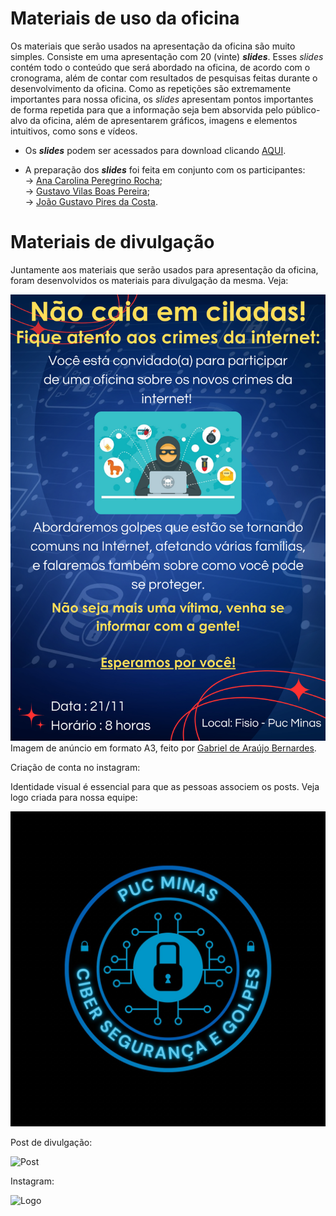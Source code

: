 # Materiais de uso da oficina

  Os materiais que serão usados na apresentação da oficina são muito simples. Consiste em uma apresentação com 20 (vinte) <i><b>slides</b></i>. Esses <i>slides</i> contém todo o conteúdo que será abordado na oficina, de acordo com o cronograma, além de contar com resultados de pesquisas feitas durante o desenvolvimento da oficina. Como as repetições são extremamente importantes para nossa oficina, os <i>slides</i> apresentam pontos importantes de forma repetida para que a informação seja bem absorvida pelo público-alvo da oficina, além de apresentarem gráficos, imagens e elementos intuitivos, como sons e vídeos.

  - Os <i><b>slides</b></i> podem ser acessados para download clicando [AQUI](https://github.com/ICEI-PUC-Minas-PPC-CC/ppc-cc-2024-2-ment2-noite1-idosos-1/blob/main/docs/files/Apresentacao-MENTORINGII.pptx).

  - A preparação dos <i><b>slides</b></i> foi feita em conjunto com os participantes:<br>
  -> [Ana Carolina Peregrino Rocha](https://github.com/anacarolina-peregrino);<br>
  -> [Gustavo Vilas Boas Pereira](https://github.com/gustavo-vb);<br>
  -> [João Gustavo Pires da Costa](https://github.com/Jgustavo98).<br>

# Materiais de divulgação

  Juntamente aos materiais que serão usados para apresentação da oficina, foram desenvolvidos os materiais para divulgação da mesma. Veja:

![Anúncio em A3](https://github.com/ICEI-PUC-Minas-PPC-CC/ppc-cc-2024-2-ment2-noite1-idosos-1/blob/main/docs/files/Anuncio.png)
Imagem de anúncio em formato A3, feito por [Gabriel de Araújo Bernardes](https://github.com/azengarddee).

Criação de conta no instagram:

Identidade visual é essencial para que as pessoas associem os posts. Veja logo criada para nossa equipe:

![Logo](https://github.com/ICEI-PUC-Minas-PPC-CC/ppc-cc-2024-2-ment2-noite1-idosos-1/blob/main/docs/files/Logo.jpeg)

Post de divulgação:

![Post](https://github.com/ICEI-PUC-Minas-PPC-CC/ppc-cc-2024-2-ment2-noite1-idosos-1/blob/main/docs/files/Post-divulgação.jpeg)

Instagram:

![Logo](https://github.com/ICEI-PUC-Minas-PPC-CC/ppc-cc-2024-2-ment2-noite1-idosos-1/blob/main/docs/files/Instagram-divulgação.jpeg)
